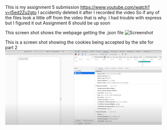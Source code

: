 This is my assignment 5 submission 
https://www.youtube.com/watch?v=I5ed2Zu2gto
I accidently deleted it after I recorded the video
So if any of the files look a little off from the video 
that is why. I had trouble with express but I figured it out
Assignment 6 should be up soon

This screen shot shows the webpage getting the .json file 
![Screenshot](webpagejsonallow.PNG)








This is a screen shot showing the cookies being accepted by the site for part 2
![Screenshot](cookie.PNG)
